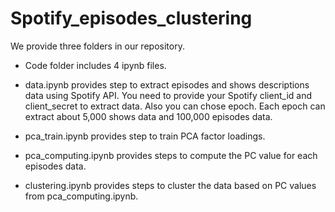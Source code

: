 # Spotify_episodes_clustering
We provide three folders in our repository. 

- Code folder includes 4 ipynb files.

- data.ipynb provides step to extract episodes and shows descriptions data using Spotify API. You need to provide your Spotify client_id and client_secret to extract data. Also you can chose epoch. Each epoch can extract about 5,000 shows data and 100,000 episodes data.

- pca_train.ipynb provides step to train PCA factor loadings.

- pca_computing.ipynb provides steps to compute the PC value for each episodes data.

- clustering.ipynb provides steps to cluster the data based on PC values from pca_computing.ipynb.
